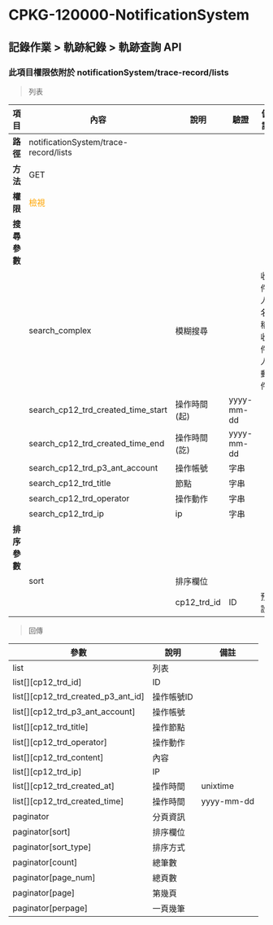 # CPKG-120000-NotificationSystem

## 記錄作業 > 軌跡紀錄 > 軌跡查詢 API

### 此項目權限依附於 notificationSystem/trace-record/lists

> 列表

| 項目                      | 內容                             | 說明                   | 驗證                  | 備註         |
|--------------------------|----------------------------------|-----------------------|-----------------------|----------------|
| <b>路徑</b>               | notificationSystem/trace-record/lists                 |                       |                       |                |
| <b>方法</b>               | GET                              |                       |                       |                |
| <b>權限</b>               | <font color="orange">檢視</font> |                       |                       |                |
| <b>搜尋參數</b>           |                                  |                       |                       |                |
|                          | search_complex              | 模糊搜尋               |           | 收件人名稱,收件人郵件              |
|                          | search_cp12_trd_created_time_start    | 操作時間(起)               | yyyy-mm-dd          |                |
|                          | search_cp12_trd_created_time_end    | 操作時間(訖)               | yyyy-mm-dd          |                |
|                          | search_cp12_trd_p3_ant_account        | 操作帳號               | 字串          |                |
|                          | search_cp12_trd_title        | 節點               | 字串          |                |
|                          | search_cp12_trd_operator      | 操作動作               | 字串          |                |
|                          | search_cp12_trd_ip      | ip               | 字串          |                |
| <b>排序參數</b>           |                                  |                       |                       |                |
|                          | sort                             | 排序欄位               |                       |                |
|                          |                                  | cp12_trd_id             | ID              | 預設               |

> 回傳

| 參數                                         | 說明                           | 備註                            |
|----------------------------------------------|--------------------------------|--------------------------------|
| list                                         | 列表                            |                                |
| list[][cp12_trd_id]               | ID                            |                                |
| list[][cp12_trd_created_p3_ant_id]               | 操作帳號ID                            |                                |
| list[][cp12_trd_p3_ant_account]               | 操作帳號                            |                                |
| list[][cp12_trd_title]               | 操作節點                            |                                |
| list[][cp12_trd_operator]               | 操作動作                            |                                |
| list[][cp12_trd_content]               | 內容                            |                                |
| list[][cp12_trd_ip]               | IP                            |                                |
| list[][cp12_trd_created_at]               | 操作時間                            | unixtime                               |
| list[][cp12_trd_created_time]               | 操作時間                            | yyyy-mm-dd                               |
| paginator                                    | 分頁資訊                        |                                |
| paginator[sort]                              | 排序欄位                        |                                |
| paginator[sort_type]                         | 排序方式                        |                                |
| paginator[count]                             | 總筆數                          |                                |
| paginator[page_num]                          | 總頁數                          |                                |
| paginator[page]                              | 第幾頁                          |                                |
| paginator[perpage]                           | 一頁幾筆                        |                                |
